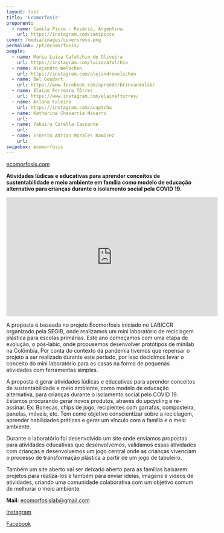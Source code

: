```yaml
---
layout: list
title: 'Ecomorfosis'
proponent:
  - name: Camila Picco - Rosário, Argentina. 
    url: https://instagram.com/camipicco
cover: /media/images/covers/eco.png
permalink: /pt/ecomorfosis/
people:
  - name: Maria Luiza Cafalchio de Oliveira
    url: https://instagram.com/luizacafalchio
  - name: Alejandro Welschen
    url: https://instagram.com/alejandrowelschen
  - name: Bel Goudart
    url: https://www.facebook.com/aprenderbrincandolab/
  - name: Elaine Ferreira Tôrres
    url: https://www.instagram.com/elaineftorres/
  - name: Ariana Faleiro
    url: https://instagram.com/acaptcha   
  - name: Katherine Chavarría Navarro
    url:   
  - name: Yahaira Corella Cascante
    url:  
  - name: Ernesto Adrian Morales Ramírez
    url:  
swipebox: ecomorfosis
---
```


[ecomorfosis.com](http://ecomorfosis.com)

**Atividades lúdicas e educativas para aprender conceitos de sustentabilidade e meio ambiente em família como modelo de educação alternativo para crianças durante o isolamento social pela COVID 19.**

<div class="video-wrapper video-wrapper-16x9">
<iframe width="560" height="315" src="https://www.youtube.com/embed/FGelhegRBwk" frameborder="0" allow="accelerometer; autoplay; encrypted-media; gyroscope; picture-in-picture" allowfullscreen></iframe>
</div>
  
A proposta é baseada no projeto Ecomorfosis iniciado no LABICCR organizado pela SEGIB, onde realizamos um mini laboratório de  reciclagem plástica para escolas primárias. Este ano começamos com uma etapa de evolução, o pós-labic, onde propusemos desenvolver protótipos de minilab na Colômbia. Por conta do contexto da pandemia tivemos que repensar o projeto a ser realizado durante este período, por isso decidimos levar o conceito do mini laboratório para as casas na forma de pequenas atividades com ferramentas simples.
  
A proposta é gerar atividades lúdicas e educativas para aprender conceitos de sustentabilidade e meio ambiente, como modelo de educação alternativa, para crianças durante o isolamento social pelo COVID 19. Estamos procurando gerar novos produtos, através do upcycling e re-assinar. Ex: Bonecas, chips de jogo, recipientes com garrafas, composteira, panelas, móveis, etc. Tem como objetivo conscientizar sobre a reciclagem, aprender habilidades práticas e gerar um vínculo com a família e o meio ambiente.
  
Durante o laboratório foi desenvolvido um site onde enviamos propostas para atividades educativas que desenvolvemos, validamos essas atividades com crianças e desenvolvemos um jogo central onde as crianças vivenciam o processo de transformação plástica a partir de um jogo de tabuleiro.
  
Também um site aberto vai ser deixado aberto para as famílias baixarem projetos para realizá-los e também para enviar ideias, imagens e vídeos de atividades, criando uma comunidade colaborativa com um objetivo comum de melhorar o meio ambiente.


**Mail:** ecomorfosislab@gmail.com
  
[Instagram](https://instagram.com/ecomorfosislab)
  
[Facebook](https://facebook.com/ecomorfosislab)